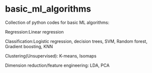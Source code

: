 # basic_ml_algorithms
Collection of python codes for basic ML algorithms:

Regression:Linear regression 

Classification:Logistic regression, decision trees, SVM, Random forest, Gradient boosting, KNN 

Clustering(Unsupervised): K-means, Isomaps

Dimension reduction/feature engineering: LDA, PCA 
